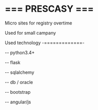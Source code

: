 # === PRESCASY ===

Micro sites for registry overtime

Used for small campany

Used technology
-=============-

-- python3.4+

-- flask

-- sqlalchemy

-- db / oracle

-- bootstrap

-- angular/js




